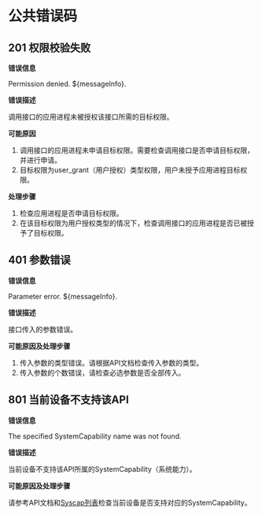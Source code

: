 # 公共错误码

## 201 权限校验失败

**错误信息**

Permission denied. ${messageInfo}.

**错误描述**

调用接口的应用进程未被授权该接口所需的目标权限。

**可能原因**

1. 调用接口的应用进程未申请目标权限。需要检查调用接口是否申请目标权限，并进行申请。
2. 目标权限为user_grant（用户授权）类型权限，用户未授予应用进程目标权限。

**处理步骤**

1. 检查应用进程是否申请目标权限。
2. 在该目标权限为用户授权类型的情况下，检查调用接口的应用进程是否已被授予了目标权限。

## 401 参数错误

**错误信息**

Parameter error. ${messageInfo}.

**错误描述**

接口传入的参数错误。

**可能原因及处理步骤**

1. 传入参数的类型错误。请根据API文档检查传入参数的类型。
2. 传入参数的个数错误，请检查必选参数是否全部传入。

## 801 当前设备不支持该API

**错误信息**

The specified SystemCapability name was not found.

**错误描述**

当前设备不支持该API所属的SystemCapability（系统能力）。

**可能原因及处理步骤**

请参考API文档和[Syscap列表](../syscap-list.md)检查当前设备是否支持对应的SystemCapability。
